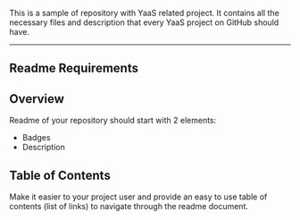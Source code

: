 This is a sample of repository with YaaS related project. It contains all the necessary files and description that every YaaS project on GitHub should have.

---
Readme Requirements
---

## Overview

Readme of your repository should start with 2 elements:
- Badges
- Description

## Table of Contents

Make it easier to your project user and provide an easy to use table of contents (list of links) to navigate through the readme document.



